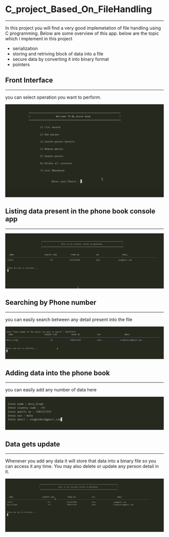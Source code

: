 # C_project_Based_On_FileHandling
----
In this project you will find a very good implemetation of file handling using C programming.
Below are some overview of this app.
below are the topic which i implement in this project
- serialization
- storing and retriving block of data into a file
- secure data by converting it into binary format
- pointers

## Front Interface
---
you can select operation you want to perform.

![main_image](https://github.com/mrmyth2k/C_project_Based_On_FileHandling/blob/main/pic/Screenshot%20from%202021-09-08%2019-29-42.png)

## Listing data present in the phone book console app
---
![img](https://github.com/mrmyth2k/C_project_Based_On_FileHandling/blob/main/pic/Screenshot%20from%202021-09-08%2019-29-58.png)

## Searching by Phone number
---
you can easily search between any detail present into the file

![img2](https://github.com/mrmyth2k/C_project_Based_On_FileHandling/blob/main/pic/Screenshot%20from%202021-09-08%2019-30-45.png)

## Adding data into the phone book
---
you can easily add any number of data here

![img3](https://github.com/mrmyth2k/C_project_Based_On_FileHandling/blob/main/pic/Screenshot%20from%202021-09-08%2019-31-04.png)

## Data gets update
---
Whenever you add any data it will store that data into a binary file so you can access it any time.
You may also delete or update any person detail in it.

![imgfg](https://github.com/mrmyth2k/C_project_Based_On_FileHandling/blob/main/pic/Screenshot%20from%202021-09-08%2019-31-16.png)
